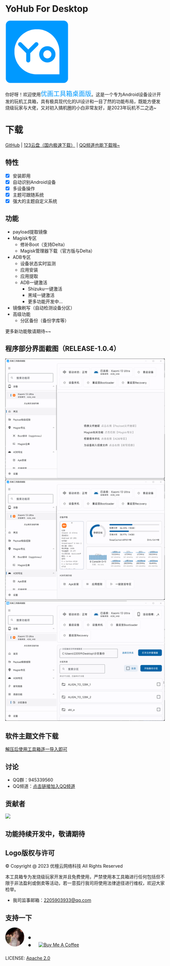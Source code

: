 # YoHub For Desktop
[<img src="resources/ic_launcher_logo.png" width="200"/>](https://yohub.cn)
 
你好呀！欢迎使用<span style="color: #0099ff; font-size: 20px;">优画工具箱桌面版</span>。这是一个专为Android设备设计开发的玩机工具箱，具有极具现代化的UI设计和一目了然的功能布局，既能方便发烧级玩家与大佬，又对初入搞机圈的小白非常友好，是2023年玩机不二之选~

# 下载
<a href="https://github.com/lumyuan/yohub-desktop/releases">GitHub</a>
 | 
<a href="https://www.123pan.com/s/kykmjv-m7Ji.html">123云盘（国内极速下载）</a>
 | 
<a href="https://pd.qq.com/s/9i3jrgcb1">QQ频道也能下载哦~</a>

## 特性
- [x] 安装即用
- [x] 自动识别Android设备
- [x] 多设备操作
- [x] 主题可跟随系统
- [x] 强大的主题自定义系统

## 功能
- payload提取镜像
- Magisk专区
  - 修补Boot（支持Delta）
  - Magisk管理器下载（官方版与Delta）
- ADB专区
    - 设备状态实时监测
    - 应用安装
    - 应用提取
    - ADB一键激活
      - Shizuku一键激活
      - 黑域一键激活
      - 更多功能开发中...
- 镜像刷写（自动检测设备分区）
- 高级功能
   - 分区备份（备份字库等）

更多新功能敬请期待~~

## 程序部分界面截图（RELEASE-1.0.4）
![app_screenshot_home.png](resources/md/app_screenshot_home.png)
![app_screenshot_adb.png](resources/md/app_screenshot_adb.png)
![app_screenshot_backuo_image.png](resources/md/app_screenshot_backuo_image.png)

## 软件主题文件下载
<a href="https://www.123pan.com/s/kykmjv-CyJi.html">解压后使用工具箱逐一导入即可</a>

## 讨论
* QQ群：945339560
* QQ频道：<a href="https://pd.qq.com/s/9i3jrgcb1">点击链接加入QQ频道</a>

## 贡献者
<a href="https://github.com/lumyuan/yohub-desktop/graphs/contributors">
  <img src="https://contrib.rocks/image?repo=lumyuan/yohub-desktop"/>
</a>

## 功能持续开发中，敬请期待

## Logo版权与许可
© Copyright @ 2023 优檀云网络科技 All Rights Reserved

本工具箱专为发烧级玩家开发并且免费使用，严禁使用本工具箱进行任何包括但不限于非法盈利或倒卖等活动，若一意孤行我司将使用法律途径进行维权，欢迎大家检举。
- 我司监事邮箱：2205903933@qq.com

## 支持一下
<img src="resources/avatar.jpg" style="width: 60px; height: 60px; border-radius: 30px; margin-right: 4px" alt="avatar">
<span style="font-size: 60px; margin-right: 16px">:</span>
<a href="https://www.buymeacoffee.com/lumyuan" target="_blank"><img src="https://cdn.buymeacoffee.com/buttons/v2/default-yellow.png" alt="Buy Me A Coffee" style="height: 60px !important;width: 217px !important;" ></a>

LICENSE: [Apache 2.0](LICENSE)